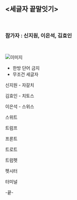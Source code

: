 ## <세글자 끝말잇기>
<br/>

### **참가자 : 신지원, 이은석, 김효인**
<br/>

![이미지](https://pbs.twimg.com/media/CzzwMgRUUAASv8k.jpg)

* 한방 단어 금지
* 무조건 세글자 

신지원 - 자갈치

김효인 - 치토스

이은석 - 스위스

스위트

트럼프

프론트

트로트

트럼펫

펫시터

터미널

-끝-
